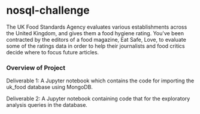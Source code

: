 # nosql-challenge

The UK Food Standards Agency evaluates various establishments across the United Kingdom, and gives them a food hygiene rating. You've been contracted by the editors of a food magazine, Eat Safe, Love, to evaluate some of the ratings data in order to help their journalists and food critics decide where to focus future articles.

### Overview of Project

Deliverable 1: A Jupyter notebook which contains the code for importing the uk_food database using MongoDB.

Deliverable 2: A Jupyter notebook containing code that for the exploratory analysis queries in the database.

